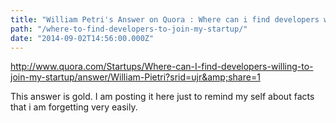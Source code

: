 ```yaml
---
title: "William Petri's Answer on Quora : Where can i find developers willing to join my startup"
path: "/where-to-find-developers-to-join-my-startup/"
date: "2014-09-02T14:56:00.000Z"
---
```


<a title="William Petri's Answer on Quora: Where can i find developers willing to job my startup" href="http://www.quora.com/Startups/Where-can-I-find-developers-willing-to-join-my-startup/answer/William-Pietri?srid=ujr&amp;share=1" target="_blank">http://www.quora.com/Startups/Where-can-I-find-developers-willing-to-join-my-startup/answer/William-Pietri?srid=ujr&amp;share=1</a>

This answer is gold. I am posting it here just to remind my self about facts that i am forgetting very easily.
